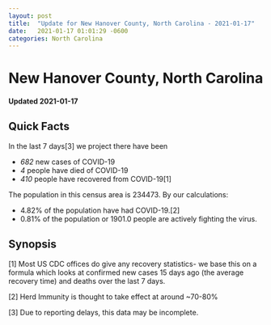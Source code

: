 ```yaml
---
layout: post
title:  "Update for New Hanover County, North Carolina - 2021-01-17"
date:   2021-01-17 01:01:29 -0600
categories: North Carolina
---
```


# New Hanover County, North Carolina
#### Updated 2021-01-17

## Quick Facts

In the last 7 days[3] we project there have been
- *682* new cases of COVID-19
- *4* people have died of COVID-19
- *410* people have recovered from COVID-19[1]

The population in this census area is 234473. By our calculations:
- 4.82% of the population have had COVID-19.[2]
- 0.81% of the population or 1901.0 people are actively fighting the virus.

## Synopsis




[1] Most US CDC offices do give any recovery statistics- we base this on a formula which looks at confirmed new cases
15 days ago (the average recovery time) and deaths over the last 7 days.

[2] Herd Immunity is thought to take effect at around ~70-80%

[3] Due to reporting delays, this data may be incomplete.
 
    